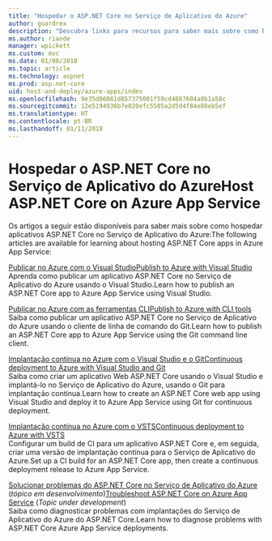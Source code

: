 ```yaml
---
title: "Hospedar o ASP.NET Core no Serviço de Aplicativo do Azure"
author: guardrex
description: "Descubra links para recursos para saber mais sobre como hospedar aplicativos ASP.NET Core no Serviço de Aplicativo do Azure."
ms.author: riande
manager: wpickett
ms.custom: mvc
ms.date: 01/08/2018
ms.topic: article
ms.technology: aspnet
ms.prod: asp.net-core
uid: host-and-deploy/azure-apps/index
ms.openlocfilehash: 9e35d06081d857375001f59cd4887604a8b1a58c
ms.sourcegitcommit: 12e5194936b7e820efc5505a2d5d4f84e88eb5ef
ms.translationtype: HT
ms.contentlocale: pt-BR
ms.lasthandoff: 01/11/2018
---
```

# <a name="host-aspnet-core-on-azure-app-service"></a><span data-ttu-id="754ee-103">Hospedar o ASP.NET Core no Serviço de Aplicativo do Azure</span><span class="sxs-lookup"><span data-stu-id="754ee-103">Host ASP.NET Core on Azure App Service</span></span>

<span data-ttu-id="754ee-104">Os artigos a seguir estão disponíveis para saber mais sobre como hospedar aplicativos ASP.NET Core no Serviço de Aplicativo do Azure:</span><span class="sxs-lookup"><span data-stu-id="754ee-104">The following articles are available for learning about hosting ASP.NET Core apps in Azure App Service:</span></span>

[<span data-ttu-id="754ee-105">Publicar no Azure com o Visual Studio</span><span class="sxs-lookup"><span data-stu-id="754ee-105">Publish to Azure with Visual Studio</span></span>](xref:tutorials/publish-to-azure-webapp-using-vs)  
<span data-ttu-id="754ee-106">Aprenda como publicar um aplicativo ASP.NET Core no Serviço de Aplicativo do Azure usando o Visual Studio.</span><span class="sxs-lookup"><span data-stu-id="754ee-106">Learn how to publish an ASP.NET Core app to Azure App Service using Visual Studio.</span></span>

[<span data-ttu-id="754ee-107">Publicar no Azure com as ferramentas CLI</span><span class="sxs-lookup"><span data-stu-id="754ee-107">Publish to Azure with CLI tools</span></span>](xref:tutorials/publish-to-azure-webapp-using-cli)  
<span data-ttu-id="754ee-108">Saiba como publicar um aplicativo ASP.NET Core no Serviço de Aplicativo do Azure usando o cliente de linha de comando do Git.</span><span class="sxs-lookup"><span data-stu-id="754ee-108">Learn how to publish an ASP.NET Core app to Azure App Service using the Git command line client.</span></span>

[<span data-ttu-id="754ee-109">Implantação contínua no Azure com o Visual Studio e o Git</span><span class="sxs-lookup"><span data-stu-id="754ee-109">Continuous deployment to Azure with Visual Studio and Git</span></span>](xref:host-and-deploy/azure-apps/azure-continuous-deployment)  
<span data-ttu-id="754ee-110">Saiba como criar um aplicativo Web ASP.NET Core usando o Visual Studio e implantá-lo no Serviço de Aplicativo do Azure, usando o Git para implantação contínua.</span><span class="sxs-lookup"><span data-stu-id="754ee-110">Learn how to create an ASP.NET Core web app using Visual Studio and deploy it to Azure App Service using Git for continuous deployment.</span></span>

[<span data-ttu-id="754ee-111">Implantação contínua no Azure com o VSTS</span><span class="sxs-lookup"><span data-stu-id="754ee-111">Continuous deployment to Azure with VSTS</span></span>](https://www.visualstudio.com/docs/build/aspnet/core/quick-to-azure)  
<span data-ttu-id="754ee-112">Configurar um build de CI para um aplicativo ASP.NET Core e, em seguida, criar uma versão de implantação contínua para o Serviço de Aplicativo do Azure.</span><span class="sxs-lookup"><span data-stu-id="754ee-112">Set up a CI build for an ASP.NET Core app, then create a continuous deployment release to Azure App Service.</span></span>

<span data-ttu-id="754ee-113">[Solucionar problemas do ASP.NET Core no Serviço de Aplicativo do Azure](xref:host-and-deploy/azure-apps/troubleshoot) (*tópico em desenvolvimento*)</span><span class="sxs-lookup"><span data-stu-id="754ee-113">[Troubleshoot ASP.NET Core on Azure App Service](xref:host-and-deploy/azure-apps/troubleshoot) (*Topic under development*)</span></span>  
<span data-ttu-id="754ee-114">Saiba como diagnosticar problemas com implantações do Serviço de Aplicativo do Azure do ASP.NET Core.</span><span class="sxs-lookup"><span data-stu-id="754ee-114">Learn how to diagnose problems with ASP.NET Core Azure App Service deployments.</span></span>
